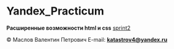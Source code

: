# Yandex_Practicum
**Расширенные возможности html и css**
[sprint2](https://github.com/Katastova/yandex_practicum/tree/sprint2)

© Маслов Валентин Петрович 
E-mail: **katastrov4@yandex.ru**

